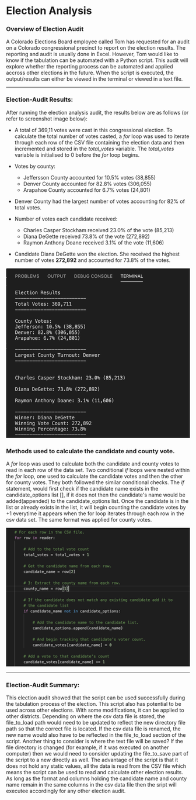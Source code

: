 # Election Analysis



### Overview of Election Audit

A Colorado Elections Board employee called Tom has requested for an audit on a Colorado congressional precinct to report on the election results. The reporting and audit is usually done in Excel. However, Tom would like to know if the tabulation can be automated with a Python script. This audit will explore whether the reporting process can be automated and applied accross other elections in the future. When the script is executed, the output/results can either be viewed in the terminal or viewed in a text file.

----

### Election-Audit Results:


After running the election analysis audit, the results below are as follows (or refer to screenshot image below):

*  A total of 369,11 votes were cast in this congressional election. To calculate the total number of votes casted, a *for* loop was used to iterate through each             row of the CSV file containing the election data and then incremented and stored in the *total_votes* variable. The *total_votes* variable is initialised to 0 before the *for* loop begins.
*  Votes by county:
    * Jeffersson County accounted for 10.5% votes (38,855)
    * Denver County accounted for 82.8% votes (306,055)
    * Arapahoe County accounted for 6.7% votes (24,801)
* Denver County had the largest number of votes accounting for 82% of total votes.

* Number of votes each candidate received:  
    * Charles Casper Stockham received 23.0% of the vote (85,213)
    * Diana DeGette received 73.8% of the vote (272,892)
    * Raymon Anthony Doane received 3.1% of the vote (11,606)
* Candidate Diana DeGette won the election. She received the highest number of votes **272,892** and accounted for 73.8% of the votes.


![screenshot terminal output](https://github.com/YanLuong/Election_Analysis/blob/main/Resources/Terminal%20Output%20Of%20Results.png)

### Methods used to calculate the candidate and county vote.

A *for* loop was used to calculate both the candidate and county votes to read in each row of the data set. Two conditional *if* loops were nested within the *for* loop, one used to calculate the candidate votes and then the other for county votes. They both followed the similar conditional checks. The *if* statement, would first check if the candidate name exists in the candidate_options list [], if it does not then the candidate's name would be added(appended) to the candidate_options list.
Once the candidate is in the list or already exists in the list, it will begin counting the candidate votes by +1 everytime it appears when the for loop iterates through each row in the csv data set. The same format was applied for county votes.

![counting candidate votes](https://github.com/YanLuong/Election_Analysis/blob/main/Resources/Counting%20votes%20-%20candidate%20screenshot.png)





----

### Election-Audit Summary: 

This election audit showed that the script can be used successfully during the tabulation process of the election. This script also has potential to be used across other elections. With some modifications, it can be applied to other districts. Depending on where the csv data file is stored, the file_to_load path would need to be updated to reflect the new directory file path so that the correct file is located. If the csv data file is renamed, the new name would also have to be reflected in the file_to_load section of the script. Another thing to consider is where the text file will be saved? If the file directory is changed (for example, if it was executed on another computer) then we would need to consider updating the file_to_save part of the script to a new directly as well. The advantage of the script is that it does not hold any static values, all the data is read from the CSV file which means the script can be used to read and calculate other election results. As long as the format and columns holding the candidate name and county name remain in the same columns in the csv data file then the sript will executee accordingly for any other election audit.
